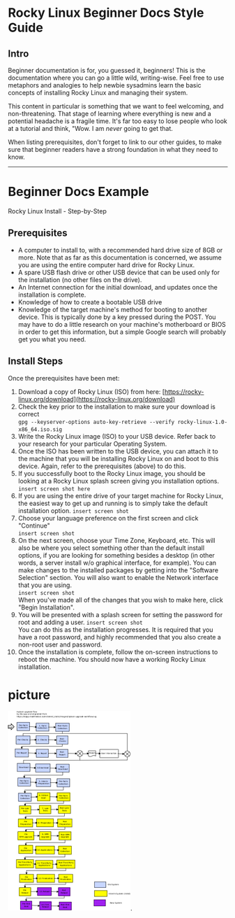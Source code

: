 # Rocky Linux Beginner Docs Style Guide

## Intro

Beginner documentation is for, you guessed it, beginners! This is the documentation where you can go a little wild, writing-wise. Feel free to use metaphors and analogies to help newbie sysadmins learn the basic concepts of installing Rocky Linux and managing their system.

This content in particular is something that we want to feel welcoming, and non-threatening. That stage of learning where everything is new and a potential headache is a fragile time. It's far too easy to lose people who look at a tutorial and think, "Wow. I am *never* going to get that.

When listing prerequisites, don't forget to link to our other guides, to make sure that beginner readers have a strong foundation in what they need to know.

----

# Beginner Docs Example

Rocky Linux Install - Step-by-Step

## Prerequisites

* A computer to install to, with a recommended hard drive size of 8GB or more. Note that as far as this documentation is concerned, we assume you are using the entire computer hard drive for Rocky Linux.
* A spare USB flash drive or other USB device that can be used only for the installation (no other files on the drive).
* An Internet connection for the initial download, and updates once the installation is complete.
* Knowledge of how to create a bootable USB drive
* Knowledge of the target machine's method for booting to another device. This is typically done by a key pressed during the POST. You may have to do a little research on your machine's motherboard or BIOS in order to get this information, but a simple Google search will probably get you what you need.

## Install Steps

Once the prerequisites have been met:

1. Download a copy of Rocky Linux (ISO) from here:  [https://rocky-linux.org/download](https://rocky-linux.org/download)
2. Check the key prior to the installation to make sure your download is correct  
`gpg --keyserver-options auto-key-retrieve --verify rocky-linux-1.0-x86_64.iso.sig`
3. Write the Rocky Linux image (ISO) to your USB device. Refer back to your research for your particular Operating System.
4. Once the ISO has been written to the USB device, you can attach it to the machine that you will be installing Rocky Linux on and boot to this device. Again, refer to the prerequisites (above) to do this.
5. If you successfully boot to the Rocky Linux image, you should be looking at a Rocky Linux splash screen giving you installation options.  
`insert screen shot here`
6. If you are using the entire drive of your target machine for Rocky Linux, the easiest way to get up and running is to simply take the default installation option.
`insert screen shot`
7. Choose your language preference on the first screen and click "Continue"  
`insert screen shot`
8. On the next screen, choose your Time Zone, Keyboard, etc. This will also be where you select something other than the default install options, if you are looking for something besides a desktop (in other words, a server install w/o graphical interface, for example). You can make changes to the installed packages by getting into the "Software Selection" section. You will also want to enable the Network interface that you are using.  
`insert screen shot`  
When you've made all of the changes that you wish to make here, click "Begin Installation".
9. You will be presented with a splash screen for setting the password for root and adding a user.
`insert screen shot`  
You can do this as the installation progresses. It is required that you have a root password, and highly recommended that you also create a non-root user and password.
10. Once the installation is complete, follow the on-screen instructions to reboot the machine. You should now have a working Rocky Linux installation.

# picture

![inplace workflow](./inplace-workflow.png "inplace upgrade").